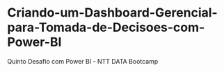 # Criando-um-Dashboard-Gerencial-para-Tomada-de-Decisoes-com-Power-BI
Quinto Desafio com Power BI - NTT DATA Bootcamp
